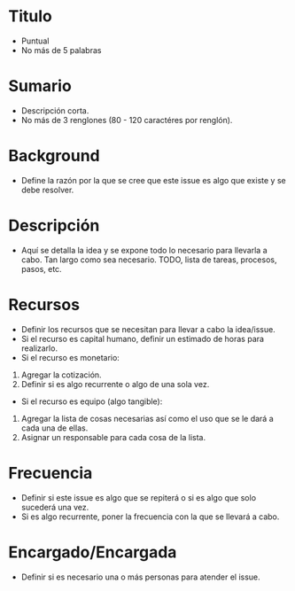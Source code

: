 # Titulo

- Puntual
- No más de 5 palabras

# Sumario

- Descripción corta.
- No más de 3 renglones (80 - 120 caractéres por renglón).

# Background

- Define la razón por la que se cree que este issue es algo que existe y se debe resolver.

# Descripción

- Aquí se detalla la idea y se expone todo lo necesario para llevarla a cabo. Tan largo como sea necesario. TODO, lista de tareas, procesos, pasos, etc.

# Recursos

- Definir los recursos que se necesitan para llevar a cabo la idea/issue.
- Si el recurso es capital humano, definir un estimado de horas para realizarlo.
- Si el recurso es monetario:

1. Agregar la cotización.
2. Definir si es algo recurrente o algo de una sola vez.

- Si el recurso es equipo (algo tangible):

1. Agregar la lista de cosas necesarias así como el uso que se le dará a cada una de ellas.
2. Asignar un responsable para cada cosa de la lista.

# Frecuencia

- Definir si este issue es algo que se repiterá o si es algo que solo sucederá una vez.
- Si es algo recurrente, poner la frecuencia con la que se llevará a cabo.

# Encargado/Encargada
- Definir si es necesario una o más personas para atender el issue.